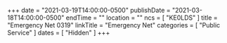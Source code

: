 +++
date = "2021-03-19T14:00:00-0500"
publishDate = "2021-03-18T14:00:00-0500"
endTime = ""
location = ""
ncs = [ "KE0LDS" ]
title = "Emergency Net 0319"
linkTitle = "Emergency Net"
categories = [ "Public Service" ]
dates = [ "Hidden" ]
+++
